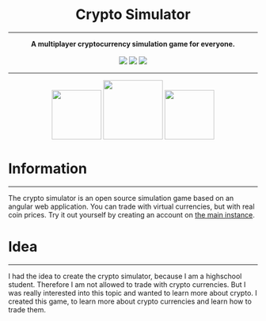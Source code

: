 <div align="center">
    <h1>Crypto Simulator</h1>
    <hr>
    <strong>
    A multiplayer cryptocurrency simulation game for everyone.
</strong><br><br>
<img src="https://img.shields.io/github/languages/count/mathisburger/crypto-simulator?style=for-the-badge">
<img src="https://img.shields.io/github/languages/top/mathisburger/crypto-simulator?style=for-the-badge">
<img src="https://img.shields.io/tokei/lines/github/mathisburger/crypto-simulator?style=for-the-badge">
</div>

<hr>

<div align="center">
<img src="https://upload.wikimedia.org/wikipedia/commons/thumb/0/05/Go_Logo_Blue.svg/1200px-Go_Logo_Blue.svg.png" height="100">
<img src="https://upload.wikimedia.org/wikipedia/commons/thumb/c/cf/Angular_full_color_logo.svg/1200px-Angular_full_color_logo.svg.png" height="120">
<img src="https://coincap.io/static/icons/favicon.ico" height="100">
</div>


# Information

---
The crypto simulator is an open source simulation game based on an angular web application.
You can trade with virtual currencies, but with real coin prices. Try it out yourself by 
creating an account on <a href="https://crypto-simulator.mathis-burger.de">
the main instance</a>.


# Idea

---
I had the idea to create the crypto simulator, because I am a highschool student. 
Therefore I am not allowed to trade with crypto currencies. But I was really interested
into this topic and wanted to learn more about crypto. 
I created this game, to learn more about crypto currencies and learn how to trade them.